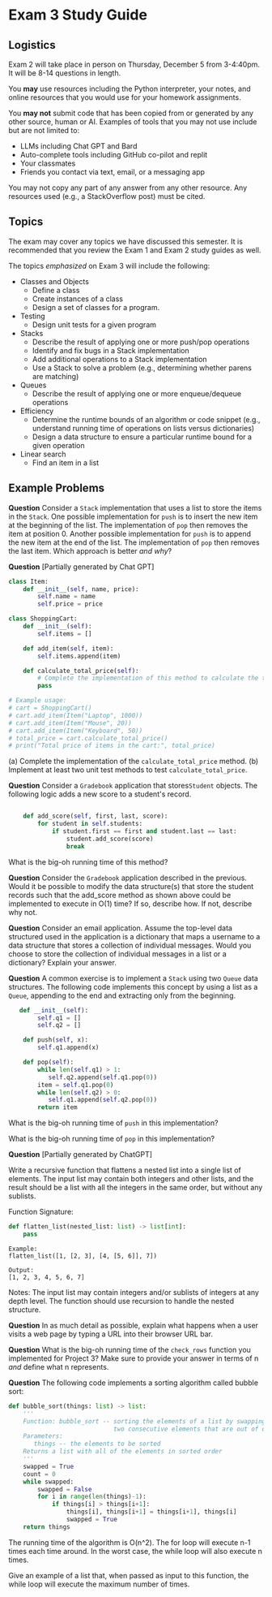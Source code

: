 Exam 3 Study Guide
==================

## Logistics

Exam 2 will take place in person on Thursday, December 5 from 3-4:40pm. It will be 8-14 questions in length. 

You **may** use resources including the Python interpreter, your notes, and online resources that you would use for your homework assignments. 

You **may not** submit code that has been copied from or generated by any other source, human or AI. Examples of tools that you may not use include but are not limited to:

- LLMs including Chat GPT and Bard
- Auto-complete tools including GitHub co-pilot and replit
- Your classmates
- Friends you contact via text, email, or a messaging app

You may not copy any part of any answer from any other resource. Any resources used (e.g., a StackOverflow post) must be cited.

## Topics

The exam may cover any topics we have discussed this semester. It is recommended that you review the Exam 1 and Exam 2 study guides as well.

The topics *emphasized* on Exam 3 will include the following:

* Classes and Objects
  - Define a class
  - Create instances of a class
  - Design a set of classes for a program.
* Testing
  - Design unit tests for a given program
* Stacks
  - Describe the result of applying one or more push/pop operations
  - Identify and fix bugs in a Stack implementation
  - Add additional operations to a Stack implementation
  - Use a Stack to solve a problem (e.g., determining whether parens are matching)
* Queues
  - Describe the result of applying one or more enqueue/dequeue operations
* Efficiency
  - Determine the runtime bounds of an algorithm or code snippet (e.g., understand running time of operations on lists versus dictionaries)
  - Design a data structure to ensure a particular runtime bound for a given operation 
* Linear search
  - Find an item in a list

## Example Problems

**Question**
Consider a ```Stack``` implementation that uses a list to store the items in the ```Stack```. One possible implementation for ```push``` is to insert the new item at the beginning of the list. The implementation of ```pop``` then removes the item at position 0. Another possible implementation for ```push``` is to append the new item at the end of the list. The implementation of ```pop``` then removes the last item. Which approach is better *and why*?

**Question**
[Partially generated by Chat GPT]

```python
class Item:
    def __init__(self, name, price):
        self.name = name
        self.price = price

class ShoppingCart:
    def __init__(self):
        self.items = []

    def add_item(self, item):
        self.items.append(item)

    def calculate_total_price(self):
        # Complete the implementation of this method to calculate the total price of all items in the shopping cart.
        pass

# Example usage:
# cart = ShoppingCart()
# cart.add_item(Item("Laptop", 1000))
# cart.add_item(Item("Mouse", 20))
# cart.add_item(Item("Keyboard", 50))
# total_price = cart.calculate_total_price()
# print("Total price of items in the cart:", total_price)
```

(a) Complete the implementation of the `calculate_total_price` method.
(b) Implement at least two unit test methods to test `calculate_total_price`.

**Question**
Consider a ```Gradebook``` application that stores```Student``` objects. The following logic adds a new score to a student's record.

```python

	def add_score(self, first, last, score):
		for student in self.students:
			if student.first == first and student.last == last:
				student.add_score(score)
				break
```
What is the big-oh running time of this method?

**Question**
Consider the ```Gradebook``` application described in the previous. Would it be possible to modify the data structure(s) that store the student records such that the add_score method as shown above could be implemented to execute in O(1) time? If so, describe how. If not, describe why not.

**Question**
Consider an email application. Assume the top-level data structured used in the application is a dictionary that maps a username to a data structure that stores a collection of individual messages. Would you choose to store the collection of individual messages in a list or a dictionary? Explain your answer.

**Question**
A common exercise is to implement a `Stack` using two `Queue` data structures. The following code implements this concept by using a list as a `Queue`, appending to the end and extracting only from the beginning.

```python
   def __init__(self):
        self.q1 = []
        self.q2 = []

    def push(self, x):
        self.q1.append(x)

    def pop(self):
        while len(self.q1) > 1:
           self.q2.append(self.q1.pop(0))
        item = self.q1.pop(0)
        while len(self.q2) > 0:
           self.q1.append(self.q2.pop(0))
        return item

```

What is the big-oh running time of `push` in this implementation?
 

What is the big-oh running time of `pop` in this implementation?

**Question**
[Partially generated by ChatGPT]

Write a recursive function that flattens a nested list into a single list of elements. The input list may contain both integers and other lists, and the result should be a list with all the integers in the same order, but without any sublists.

Function Signature:
```python
def flatten_list(nested_list: list) -> list[int]:
    pass
```

```
Example:
flatten_list([1, [2, 3], [4, [5, 6]], 7])

Output:
[1, 2, 3, 4, 5, 6, 7]
```

Notes:
The input list may contain integers and/or sublists of integers at any depth level.
The function should use recursion to handle the nested structure.

**Question**
In as much detail as possible, explain what happens when a user visits a web
page by typing a URL into their browser URL bar.

**Question**
What is the big-oh running time of the `check_rows` function you implemented for
Project 3? Make sure to provide your answer in terms of n *and* define what n
represents.

**Question**
The following code implements a sorting algorithm called bubble sort:

```python
def bubble_sort(things: list) -> list:
    '''
    Function: bubble_sort -- sorting the elements of a list by swapping
                             two consecutive elements that are out of order
    Parameters:
       things -- the elements to be sorted
    Returns a list with all of the elements in sorted order
    '''
    swapped = True
    count = 0
    while swapped:
        swapped = False
        for i in range(len(things)-1):
            if things[i] > things[i+1]:
                things[i], things[i+1] = things[i+1], things[i]
                swapped = True
    return things
```

The running time of the algorithm is O(n^2). The for loop will execute n-1 times each time around. In the worst case, the while loop will also execute n times. 

Give an example of a list that, when passed as input to this function, the while loop will execute the maximum number of times. 